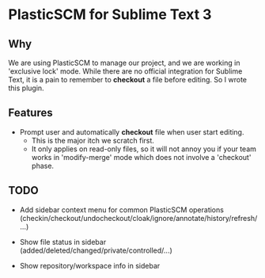 # PlasticSCM for Sublime Text 3


## Why

We are using PlasticSCM to manage our project, and we are working in 'exclusive lock' mode. While there are no official integration for Sublime Text, it is a pain to remember to **checkout** a file before editing. So I wrote this plugin.


## Features

- Prompt user and automatically **checkout** file when user start editing.
    - This is the major itch we scratch first.
    - It only applies on read-only files, so it will not annoy you if your team works in 'modify-merge' mode which does not involve a 'checkout' phase.


## TODO

- Add sidebar context menu for common PlasticSCM operations (checkin/checkout/undocheckout/cloak/ignore/annotate/history/refresh/...)

- Show file status in sidebar (added/deleted/changed/private/controlled/...)

- Show repository/workspace info in sidebar

